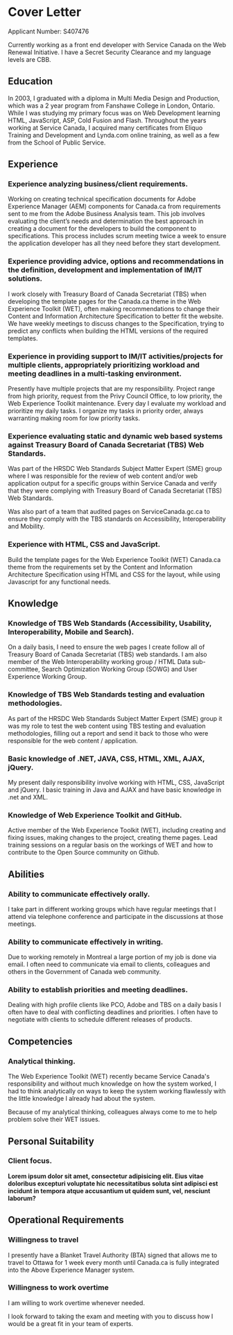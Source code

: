 # Cover Letter
Applicant Number: S407476

Currently working as a front end developer with Service Canada on the Web Renewal Initiative. I have a Secret Security Clearance and my language levels are CBB.

## Education

In 2003, I graduated with a diploma in Multi Media Design and Production, which was a 2 year program from Fanshawe College in London, Ontario. While I was studying my primary focus was on Web Development learning HTML, JavaScript, ASP, Cold Fusion and Flash. Throughout the years working at Service Canada, I acquired many certificates from Eliquo Training and Development and Lynda.com online training, as well as a few from the School of Public Service.

## Experience

### Experience analyzing business/client requirements.

Working on creating technical specification documents for Adobe Experience Manager (AEM) components for Canada.ca from requirements sent to me from the Adobe Business Analysis team. This job involves evaluating the client’s needs and determination the best approach in creating a document for the developers to build the component to specifications. This process includes scrum meeting twice a week to ensure the application developer has all they need before they start development. 

### Experience providing advice, options and recommendations in the definition, development and implementation of IM/IT solutions.

I work closely with Treasury Board of Canada Secretariat (TBS) when developing the template pages for the Canada.ca theme in the Web Experience Toolkit (WET), often making recommendations to change their Content and Information Architecture Specification to better fit the website. We have weekly meetings to discuss changes to the Specification, trying to predict any conflicts when building the HTML versions of the required templates.

### Experience in providing support to IM/IT activities/projects for multiple clients, appropriately prioritizing workload and meeting deadlines in a multi-tasking environment.

Presently have multiple projects that are my responsibility. Project range from high priority, request from the Privy Council Office, to low priority, the Web Experience Toolkit maintenance. Every day I evaluate my workload and prioritize my daily tasks. I organize my tasks in priority order, always warranting making room for low priority tasks. 

### Experience evaluating static and dynamic web based systems against Treasury Board of Canada Secretariat (TBS) Web Standards.

Was part of the HRSDC Web Standards Subject Matter Expert (SME) group where I was responsible for the review of web content and/or web application output for a specific groups within Service Canada and verify that they were complying with Treasury Board of Canada Secretariat (TBS) Web Standards.

Was also part of a team that audited pages on ServiceCanada.gc.ca to ensure they comply with the TBS standards on Accessibility, Interoperability and Mobility.

### Experience with HTML, CSS and JavaScript.

Build the template pages for the Web Experience Toolkit (WET) Canada.ca theme from the requirements set by the Content and Information Architecture Specification using HTML and CSS for the layout, while using Javascript for any functional needs.

## Knowledge

### Knowledge of TBS Web Standards (Accessibility, Usability, Interoperability, Mobile and Search).

On a daily basis, I need to ensure the web pages I create follow all of Treasury Board of Canada Secretariat (TBS) web standards. I am also member of the Web Interoperability working group / HTML Data sub-committee, Search Optimization Working Group (SOWG) and User Experience Working Group.

### Knowledge of TBS Web Standards testing and evaluation methodologies.

As part of the HRSDC Web Standards Subject Matter Expert (SME) group it was my role to test the web content using TBS testing and evaluation methodologies, filling out a report and send it back to those who were responsible for the web content / application.

### Basic knowledge of .NET, JAVA, CSS, HTML, XML, AJAX, jQuery.

My present daily responsibility involve working with HTML, CSS, JavaScript and jQuery. I basic training in Java and AJAX and have basic knowledge in .net and XML.

### Knowledge of Web Experience Toolkit and GitHub.

Active member of the Web Experience Toolkit (WET), including creating and fixing issues, making changes to the project, creating theme pages.  Lead training sessions on a regular basis on the workings of WET and how to contribute to the Open Source community on Github.

## Abilities

### Ability to communicate effectively orally.

I take part in different working groups which have regular meetings that I attend via telephone conference and participate in the discussions at those meetings.

### Ability to communicate effectively in writing.

Due to working remotely in Montreal a large portion of my job is done via email. I often need to communicate via email to clients, colleagues and others in the Government of Canada web community.  

### Ability to establish priorities and meeting deadlines.

Dealing with high profile clients like PCO, Adobe and TBS on a daily basis I often have to deal with conflicting deadlines and priorities. I often have to negotiate with clients to schedule different releases of products.

## Competencies

### Analytical thinking.

The Web Experience Toolkit (WET) recently became Service Canada's responsibility and without much knowledge on how the system worked, I had to think analytically on ways to keep the system working flawlessly with the little knowledge I already had about the system.

Because of my analytical thinking, colleagues always come to me to help problem solve their WET issues. 

## Personal Suitability

### Client focus.

**Lorem ipsum dolor sit amet, consectetur adipisicing elit. Eius vitae doloribus excepturi voluptate hic necessitatibus soluta sint adipisci est incidunt in tempora atque accusantium ut quidem sunt, vel, nesciunt laborum?**

## Operational Requirements

### Willingness to travel

I presently have a Blanket Travel Authority (BTA) signed that allows me to travel to Ottawa for 1 week every month until Canada.ca is fully integrated into the Above Experience Manager system. 

### Willingness to work overtime

I am willing to work overtime whenever needed.


I look forward to taking the exam and meeting with you to discuss how I would be a great fit in your team of experts.